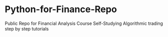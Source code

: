 # Python-for-Finance-Repo
Public Repo for Financial Analysis Course
Self-Studying Algorithmic trading step by step tutorials


